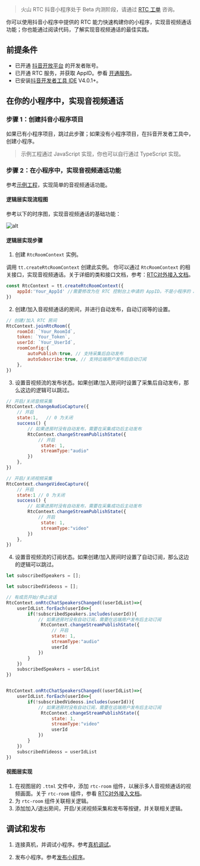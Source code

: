 > 火山 RTC 抖音小程序处于 Beta 内测阶段，请通过 [RTC 工单](https://console.volcengine.com/ticket/createTicketV2/?step=3&Service=rtc&FlowKey=NGnOHeWkbeCrEAkrNvjT) 咨询。

你可以使用抖音小程序中提供的 RTC 能力快速构建你的小程序，实现音视频通话功能；你也能通过阅读代码，了解实现音视频通话的最佳实践。

## 前提条件

- 已开通 [抖音开放平台](https://developer.open-douyin.com/) 的开发者账号。
- 已开通 RTC 服务，并获取 AppID。参看 [开通服务](69865)。
- 已安装[抖音开发者工具 IDE](https://developer.open-douyin.com/docs/resource/zh-CN/mini-app/develop/developer-instrument/download/developer-instrument-update-and-download) V4.0.1+。
	

## 在你的小程序中，实现音视频通话

### 步骤 1：创建抖音小程序项目

如果已有小程序项目，跳过此步骤；如果没有小程序项目，在抖音开发者工具中，创建小程序。

> 示例工程通过 JavaScript 实现，你也可以自行通过 TypeScript 实现。

### 步骤 2：在小程序中，实现音视频通话功能

参考[示例工程](https://developer.open-douyin.com/ide/minicode/BpXYydc)，实现简单的音视频通话功能。

#### 逻辑层实现流程图

参考以下的时序图，实现音视频通话的基础功能：

![alt](https://portal.volccdn.com/obj/volcfe/cloud-universal-doc/upload_dc037001a510bbe8818f94d22ab32d48.png)

#### 逻辑层实现步骤

1. 创建 `RtcRoomContext` 实例。

调用 `tt.createRtcRoomContext` 创建此实例。
你可以通过 `RtcRoomContext` 的相关接口，实现音视频通话。关于详细的类和接口文档，参考：[RTC对外接入文档](https://bytedance.feishu.cn/docx/doxcnsdhIBeJTM2d9p83NShYi8f)。

```javascript
const RtcContext = tt.createRtcRoomContext({
    appId:'Your_AppId' //需要修改为在 RTC 控制台上申请的 AppID。不是小程序的 AppID。
})
```

2. 创建/加入音视频通话的房间，并进行自动发布，自动订阅等的设置。
	

```javascript
// 创建/加入 RTC 房间
RtcContext.joinRtcRoom({
    roomId: `Your_RoomId`,
    token: `Your_Token`,
    userId: `Your_UserId`,
    roomConfig:{
        autoPublish:true, // 支持采集后自动发布
        autoSubscribe:true, // 支持远端用户发布后自动订阅
    },
})
```

3. 设置音视频流的发布状态。如果创建/加入房间时设置了采集后自动发布，那么这边的逻辑可以跳过。
	

```javascript
// 开启/关闭音频采集
RtcContext.changeAudioCapture({
    // 开启
    state:1,   // 0 为关闭
    success() {
        // 如果进房时没有自动发布，需要在采集成功后主动发布
        RtcContext.changeStreamPublishState({
            // 开启
             state: 1,
             streamType:"audio"
        })
    },
})

// 开启/关闭视频采集
RtcContext.changeVideoCapture({
    // 开启
    state:1 // 0 为关闭
    success() {
        // 如果进房时没有自动发布，需要在采集成功后主动发布
        RtcContext.changeStreamPublishState({
            // 开启
             state: 1,
             streamType:"video"
        })
    },
})
```

4. 设置音视频流的订阅状态。如果创建/加入房间时设置了自动订阅，那么这边的逻辑可以跳过。
	

```javascript
let subscribedSpeakers = [];

let subscribedVideoss = [];

// 有成员开始/停止说话
RtcContext.onRtcChatSpeakersChanged((userIdList)=>{
    userIdList.forEach(userId=>{
        if(!subscribedSpeakers.includes(userId)){
            // 如果进房时没有自动订阅，需要在远端用户发布后主动订阅
             RtcContext.changeStreamPublishState({
                 // 开启
                 state: 1,
                 streamType:"audio"
                 userId
            })
        }
    })
    subscribedSpeakers = userIdList
})


RtcContext.onRtcChatSpeakersChanged((userIdList)=>{
    userIdList.forEach(userId=>{
        if(!subscribedVideoss.includes(userId)){
            // 如果进房时没有自动订阅，需要在远端用户发布后主动订阅
             RtcContext.changeStreamPublishState({
                 state: 1,
                 streamType:"video"
                 userId
            })
        }
    })
    subscribedVideoss = userIdList
})
```

#### 视图层实现

1. 在视图层的 `.ttml` 文件中，添加 `rtc-room` 组件，以展示多人音视频通话的视频画面。关于 `rtc-room` 组件，参看 [RTC对外接入文档](https://bytedance.feishu.cn/docx/doxcnsdhIBeJTM2d9p83NShYi8f)。
2. 为 `rtc-room` 组件关联相关逻辑。
3. 添加加入/退出房间，开启/关闭视频采集和发布等按键，并关联相关逻辑。
	

## 调试和发布

1. 连接真机，并调试小程序。参考[真机调试](https://developer.open-douyin.com/docs/resource/zh-CN/mini-app/develop/developer-instrument/debug/device-debug)。
	
2. 发布小程序。参考[发布小程序](https://developer.open-douyin.com/docs/resource/zh-CN/mini-app/develop/guide/release/publish-mini-app/)。